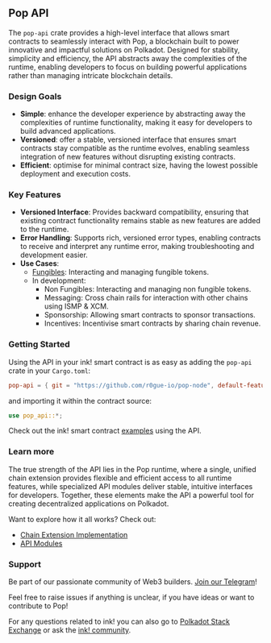 ## Pop API

The `pop-api` crate provides a high-level interface that allows smart contracts to seamlessly interact with Pop, a
blockchain built to power innovative and impactful solutions on Polkadot. Designed for stability, simplicity and
efficiency, the API abstracts away the complexities of the runtime, enabling developers to focus on building powerful
applications rather than managing intricate blockchain details.

### Design Goals

- **Simple**: enhance the developer experience by abstracting away the complexities of runtime functionality, making it
  easy for developers to build advanced applications.
- **Versioned**: offer a stable, versioned interface that ensures smart contracts stay compatible as the runtime
  evolves, enabling seamless integration of new features without disrupting existing contracts.
- **Efficient**: optimise for minimal contract size, having the lowest possible deployment and execution costs.

### Key Features

- **Versioned Interface**: Provides backward compatibility, ensuring that existing contract functionality remains stable
  as new features are added to the runtime.
- **Error Handling**: Supports rich, versioned error types, enabling contracts to receive and interpret any runtime
  error, making troubleshooting and development easier.
- **Use Cases**:
    - [Fungibles](./src/v0/fungibles/README.md): Interacting and managing fungible tokens.
    - In development:
        - Non Fungibles: Interacting and managing non fungible tokens.
        - Messaging: Cross chain rails for interaction with other chains using ISMP & XCM.
        - Sponsorship: Allowing smart contracts to sponsor transactions.
        - Incentives: Incentivise smart contracts by sharing chain revenue.

### Getting Started

Using the API in your ink! smart contract is as easy as adding the `pop-api` crate in your `Cargo.toml`:

```toml
pop-api = { git = "https://github.com/r0gue-io/pop-node", default-features = false }
```

and importing it within the contract source:

```rust
use pop_api::*;
```

Check out the ink! smart contract [examples](./example) using the API.

### Learn more

The true strength of the API lies in the Pop runtime, where a single, unified chain extension provides flexible and
efficient access to all runtime features, while specialized API modules deliver stable, intuitive interfaces for
developers. Together, these elements make the API a powerful tool for creating decentralized applications on Polkadot.

Want to explore how it all works? Check out:

- [Chain Extension Implementation](../extension)
- [API Modules](../pallets/api)

### Support

Be part of our passionate community of Web3 builders. [Join our Telegram](https://t.me/onpopio)!

Feel free to raise issues if anything is unclear, if you have ideas or want to contribute to Pop!

For any questions related to ink! you can also go to [Polkadot Stack Exchange](https://polkadot.stackexchange.com/) or
ask the [ink! community](https://t.me/inkathon/).
